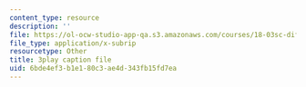 ```yaml
---
content_type: resource
description: ''
file: https://ol-ocw-studio-app-qa.s3.amazonaws.com/courses/18-03sc-differential-equations-fall-2011/6bde4ef3b1e180c3ae4d343fb15fd7ea_2-5oq-igwtU.srt
file_type: application/x-subrip
resourcetype: Other
title: 3play caption file
uid: 6bde4ef3-b1e1-80c3-ae4d-343fb15fd7ea
---
```

